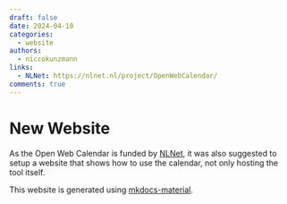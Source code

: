 ```yaml
---
draft: false
date: 2024-04-10
categories:
  - website
authors:
  - niccokunzmann
links:
  - NLNet: https://nlnet.nl/project/OpenWebCalendar/
comments: true
---
```


# New Website

As the Open Web Calendar is funded by [NLNet](https://nlnet.nl/project/OpenWebCalendar/),
it was also suggested to setup a website that shows how to use the calendar,
not only hosting the tool itself.

<!-- more -->

This website is generated using [mkdocs-material](https://squidfunk.github.io/mkdocs-material/).
